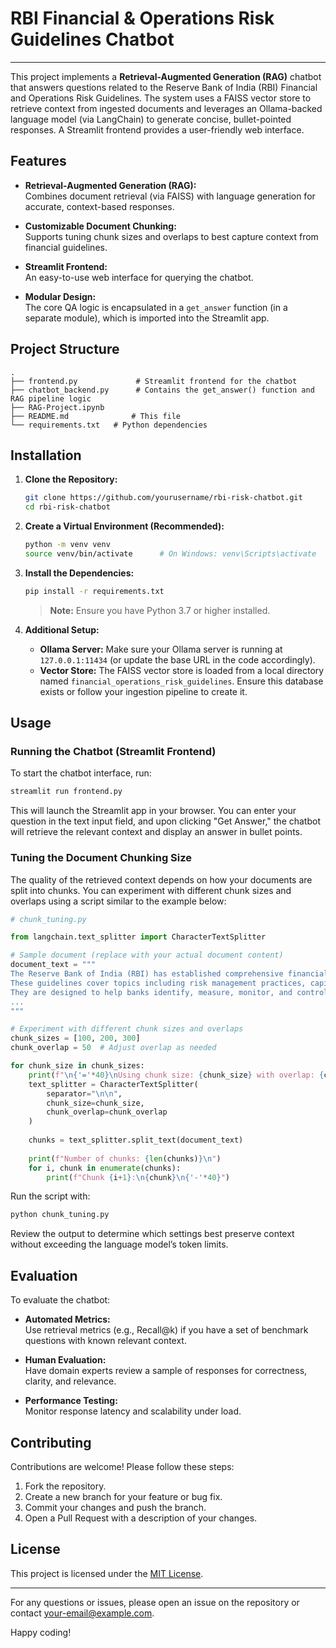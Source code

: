 # RBI Financial & Operations Risk Guidelines Chatbot
---
This project implements a **Retrieval-Augmented Generation (RAG)** chatbot that answers questions related to the Reserve Bank of India (RBI) Financial and Operations Risk Guidelines. The system uses a FAISS vector store to retrieve context from ingested documents and leverages an Ollama-backed language model (via LangChain) to generate concise, bullet-pointed responses. A Streamlit frontend provides a user-friendly web interface.


## Features

- **Retrieval-Augmented Generation (RAG):**  
  Combines document retrieval (via FAISS) with language generation for accurate, context-based responses.

- **Customizable Document Chunking:**  
  Supports tuning chunk sizes and overlaps to best capture context from financial guidelines.

- **Streamlit Frontend:**  
  An easy-to-use web interface for querying the chatbot.

- **Modular Design:**  
  The core QA logic is encapsulated in a `get_answer` function (in a separate module), which is imported into the Streamlit app.

## Project Structure

```
.
├── frontend.py             # Streamlit frontend for the chatbot
├── chatbot_backend.py      # Contains the get_answer() function and RAG pipeline logic
├── RAG-Project.ipynb   
├── README.md              # This file
└── requirements.txt   # Python dependencies
```

## Installation

1. **Clone the Repository:**

   ```bash
   git clone https://github.com/yourusername/rbi-risk-chatbot.git
   cd rbi-risk-chatbot
   ```

2. **Create a Virtual Environment (Recommended):**

   ```bash
   python -m venv venv
   source venv/bin/activate      # On Windows: venv\Scripts\activate
   ```

3. **Install the Dependencies:**

   ```bash
   pip install -r requirements.txt
   ```

   > **Note:** Ensure you have Python 3.7 or higher installed.

4. **Additional Setup:**
   - **Ollama Server:** Make sure your Ollama server is running at `127.0.0.1:11434` (or update the base URL in the code accordingly).
   - **Vector Store:** The FAISS vector store is loaded from a local directory named `financial_operations_risk_guidelines`. Ensure this database exists or follow your ingestion pipeline to create it.

## Usage

### Running the Chatbot (Streamlit Frontend)

To start the chatbot interface, run:

```bash
streamlit run frontend.py
```

This will launch the Streamlit app in your browser. You can enter your question in the text input field, and upon clicking "Get Answer," the chatbot will retrieve the relevant context and display an answer in bullet points.

### Tuning the Document Chunking Size

The quality of the retrieved context depends on how your documents are split into chunks. You can experiment with different chunk sizes and overlaps using a script similar to the example below:

```python
# chunk_tuning.py

from langchain.text_splitter import CharacterTextSplitter

# Sample document (replace with your actual document content)
document_text = """
The Reserve Bank of India (RBI) has established comprehensive financial and operations risk guidelines to ensure the stability of the financial system.
These guidelines cover topics including risk management practices, capital adequacy, stress testing, and contingency planning.
They are designed to help banks identify, measure, monitor, and control their risks.
...
"""

# Experiment with different chunk sizes and overlaps
chunk_sizes = [100, 200, 300]
chunk_overlap = 50  # Adjust overlap as needed

for chunk_size in chunk_sizes:
    print(f"\n{'='*40}\nUsing chunk size: {chunk_size} with overlap: {chunk_overlap}\n{'='*40}")
    text_splitter = CharacterTextSplitter(
        separator="\n\n",
        chunk_size=chunk_size,
        chunk_overlap=chunk_overlap
    )
    
    chunks = text_splitter.split_text(document_text)
    
    print(f"Number of chunks: {len(chunks)}\n")
    for i, chunk in enumerate(chunks):
        print(f"Chunk {i+1}:\n{chunk}\n{'-'*40}")
```

Run the script with:

```bash
python chunk_tuning.py
```

Review the output to determine which settings best preserve context without exceeding the language model’s token limits.

## Evaluation

To evaluate the chatbot:
- **Automated Metrics:**  
  Use retrieval metrics (e.g., Recall@k) if you have a set of benchmark questions with known relevant context.
  
- **Human Evaluation:**  
  Have domain experts review a sample of responses for correctness, clarity, and relevance.

- **Performance Testing:**  
  Monitor response latency and scalability under load.

## Contributing

Contributions are welcome! Please follow these steps:
1. Fork the repository.
2. Create a new branch for your feature or bug fix.
3. Commit your changes and push the branch.
4. Open a Pull Request with a description of your changes.

## License

This project is licensed under the [MIT License](LICENSE).

---

For any questions or issues, please open an issue on the repository or contact [your-email@example.com](mailto:your-email@example.com).

Happy coding!
